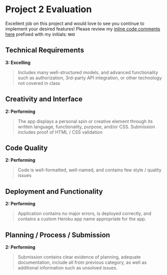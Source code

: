 # Project 2 Evaluation

Excellent job on this project and would love to see you continue to implement your desired features! Please review my [inline code comments here](https://github.com/jschultz21/dc-brew-circuit/compare/master...nolds9:feedback) prefixed with my initials: `NHO`

## Technical Requirements

**3: Excelling**

> Includes many well-structured models, and advanced functionality such as authorization, 3rd-party API integration, or other technology not covered in class

## Creativity and Interface

**2: Performing**

> The app displays a personal spin or creative element through its written language, functionality, purpose, and/or CSS. Submission includes proof of HTML / CSS validation

## Code Quality

**2: Performing**

> Code is well-formatted, well-named, and contains few style / quality issues

## Deployment and Functionality

**2: Performing**

> Application contains no major errors, is deployed correctly, and contains a custom Heroku app name appropriate for the app.

## Planning / Process / Submission

**2: Performing**

> Submission contains clear evidence of planning, adequate documentation, include all from previous category, as well as additional information such as unsolved issues.
